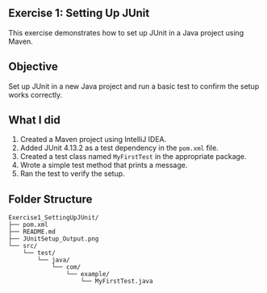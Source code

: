 ## Exercise 1: Setting Up JUnit

This exercise demonstrates how to set up JUnit in a Java project using Maven.

## Objective

Set up JUnit in a new Java project and run a basic test to confirm the setup works correctly.

## What I did

1. Created a Maven project using IntelliJ IDEA.
2. Added JUnit 4.13.2 as a test dependency in the `pom.xml` file.
3. Created a test class named `MyFirstTest` in the appropriate package.
4. Wrote a simple test method that prints a message.
5. Ran the test to verify the setup.

## Folder Structure

```
Exercise1_SettingUpJUnit/
├── pom.xml
├── README.md
├── JUnitSetup_Output.png
└── src/
    └── test/
        └── java/
            └── com/
                └── example/
                    └── MyFirstTest.java
```
